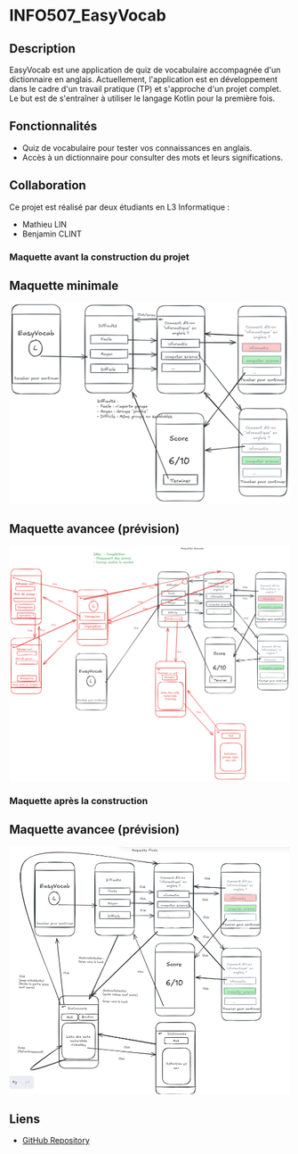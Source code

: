 # INFO507_EasyVocab

## Description

EasyVocab est une application de quiz de vocabulaire accompagnée d'un dictionnaire en anglais. Actuellement, l'application est en développement dans le cadre d'un travail pratique (TP) et s'approche d'un projet complet. Le but est de s'entraîner à utiliser le langage Kotlin pour la première fois.

## Fonctionnalités

- Quiz de vocabulaire pour tester vos connaissances en anglais.
- Accès à un dictionnaire pour consulter des mots et leurs significations.

## Collaboration

Ce projet est réalisé par deux étudiants en L3 Informatique :

- Mathieu LIN
- Benjamin CLINT

### Maquette avant la construction du projet

## Maquette minimale

![Maquette Minimale](./Maquettes/Maquette_minimale.png)

## Maquette avancee (prévision)

![Maquette Avancee](./Maquettes/Maquette_avancee.png)

### Maquette après la construction

## Maquette avancee (prévision)

![Maquette Finale](./Maquettes/Maquette_finale.png)

## Liens

- [GitHub Repository](https://github.com/Mathieu-Lin/INFO507_EasyVocab)
